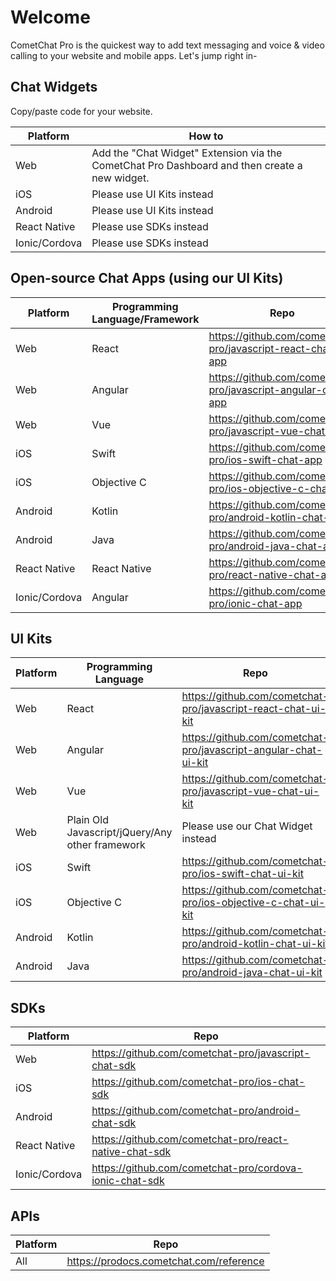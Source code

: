 # Welcome

CometChat Pro is the quickest way to add text messaging and voice & video calling to your website and mobile apps. Let's jump right in-

## Chat Widgets

Copy/paste code for your website.

| Platform  | How to |
| ------------- | ------------- |
| Web  | Add the "Chat Widget" Extension via the CometChat Pro Dashboard and then create a new widget.  |
| iOS  | Please use UI Kits instead |
| Android | Please use UI Kits instead |
| React Native | Please use SDKs instead |
| Ionic/Cordova | Please use SDKs instead |

## Open-source Chat Apps (using our UI Kits)

| Platform  | Programming Language/Framework | Repo |
| ------------- | ------------- | ------------- |
| Web  | React | https://github.com/cometchat-pro/javascript-react-chat-app |
| Web  | Angular | https://github.com/cometchat-pro/javascript-angular-chat-app |
| Web  | Vue | https://github.com/cometchat-pro/javascript-vue-chat-app |
| iOS  | Swift  | https://github.com/cometchat-pro/ios-swift-chat-app |
| iOS  | Objective C  | https://github.com/cometchat-pro/ios-objective-c-chat-app |
| Android  | Kotlin  | https://github.com/cometchat-pro/android-kotlin-chat-app |
| Android  | Java  | https://github.com/cometchat-pro/android-java-chat-app |
| React Native  | React Native | https://github.com/cometchat-pro/react-native-chat-app |
| Ionic/Cordova  | Angular | https://github.com/cometchat-pro/ionic-chat-app |

## UI Kits

| Platform  | Programming Language | Repo |
| ------------- | ------------- | ------------- |
| Web  | React | https://github.com/cometchat-pro/javascript-react-chat-ui-kit |
| Web  | Angular | https://github.com/cometchat-pro/javascript-angular-chat-ui-kit |
| Web  | Vue | https://github.com/cometchat-pro/javascript-vue-chat-ui-kit |
| Web  | Plain Old Javascript/jQuery/Any other framework | Please use our Chat Widget instead |
| iOS  | Swift  | https://github.com/cometchat-pro/ios-swift-chat-ui-kit |
| iOS  | Objective C  | https://github.com/cometchat-pro/ios-objective-c-chat-ui-kit |
| Android  | Kotlin  | https://github.com/cometchat-pro/android-kotlin-chat-ui-kit |
| Android  | Java  | https://github.com/cometchat-pro/android-java-chat-ui-kit |

## SDKs

| Platform  | Repo |
| ------------- | ------------- |
| Web  | https://github.com/cometchat-pro/javascript-chat-sdk |
| iOS  | https://github.com/cometchat-pro/ios-chat-sdk |
| Android  | https://github.com/cometchat-pro/android-chat-sdk |
| React Native | https://github.com/cometchat-pro/react-native-chat-sdk |
| Ionic/Cordova | https://github.com/cometchat-pro/cordova-ionic-chat-sdk |

## APIs

| Platform  | Repo |
| ------------- | ------------- |
| All  | https://prodocs.cometchat.com/reference |
